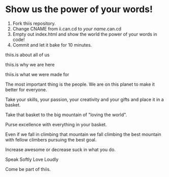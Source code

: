 Show us the power of your words!
================================

1. Fork thiis repository.
2. Change CNAME from ii.can.cd to _your name_.can.cd
3. Empty out index.html and show the world the power of your words in code!
4. Commit and let it bake for 10 minutes.

thiis.is about all of us

thiis.is why we are here

thiis.is what we were made for

The most important thing is the people. We are on this planet to make it better for everyone. 

Take your skills, your passion, your creativity and your gifts and place it in a basket. 

Take that basket to the big mountain of "loving the world". 

Purse excellence with everything in your basket. 

Even if we fall in climbing that mountain we fall climbing the best mountain with fellow climbers pursuing the best goal. 

Increase awesome or decrease suck in what you do.

Speak Softly
Love Loudly

Come be part of thiis.
